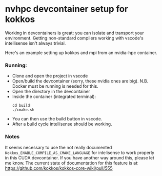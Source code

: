 # nvhpc devcontainer setup for kokkos

Working in devcontainers is great: you can isolate and transport your environment.
Getting non-standard compilers working with vscode's intellisense isn't always trivial.

Here's an example setting up kokkos and mpi from an nvidia-hpc container.

### Running:
- Clone and open the project in vscode
- Open/build the devcontainer (sorry, these nvidia ones are big). N.B. Docker
must be running is needed for this.
- Open the directory in the devcontainer
- Inside the container (integrated terminal):
    ```
    cd build
    ./cmake.sh
    ```
- You can then use the build button in vscode.
- After a build cycle intellisense should be working.

### Notes

It seems necessary to use the not really documented
`Kokkos_ENABLE_COMPILE_AS_CMAKE_LANGUAGE` for intelisense to work properly in
this CUDA devcontainer. If you have another way around this, please let me know.
The current state of documentation for this feature is at:
https://github.com/kokkos/kokkos-core-wiki/pull/555
